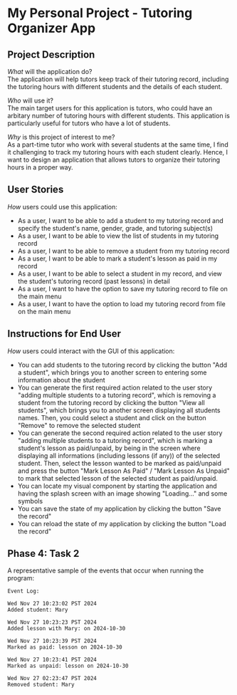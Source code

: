 # My Personal Project - Tutoring Organizer App

## Project Description

*What* will the application do?  
The application will help tutors keep track of their tutoring record, including the tutoring hours with different students and the details of each student.

*Who* will use it?  
The main target users for this application is tutors, who could have an arbitary number of tutoring hours with different students. This application is particularly useful for tutors who have a lot of students.

*Why* is this project of interest to me?  
As a part-time tutor who work with several students at the same time, I find it challenging to track my tutoring hours with each student clearly. Hence, I want to design an application that allows tutors to organize their tutoring hours in a proper way.


## User Stories

*How* users could use this application:
- As a user, I want to be able to add a student to my tutoring record and specify the student's name, gender, grade, and tutoring subject(s)
- As a user, I want to be able to view the list of students in my tutoring record
- As a user, I want to be able to remove a student from my tutoring record
- As a user, I want to be able to mark a student's lesson as paid in my record
- As a user, I want to be able to select a student in my record, and view the student's tutoring record (past lessons) in detail
- As a user, I want to have the option to save my tutoring record to file on the main menu
- As a user, I want to have the option to load my tutoring record from file on the main menu

## Instructions for End User

*How* users could interact with the GUI of this application:
- You can add students to the tutoring record by clicking the button "Add a student", which brings you to another screen to entering some information about the student
- You can generate the first required action related to the user story "adding multiple students to a tutoring record", which is removing a student from the tutoring record by clicking the button "View all students", which brings you to another screen displaying all students names. Then, you could select a student and click on the button "Remove" to remove the selected student
- You can generate the second required action related to the user story "adding multiple students to a tutoring record", which is marking a student's lesson as paid/unpaid, by being in the screen where displaying all informations (including lessons (if any)) of the selected student. Then, select the lesson wanted to be marked as paid/unpaid and press the button "Mark Lesson As Paid" / "Mark Lesson As Unpaid" to mark that selected lesson of the selected student as paid/unpaid.
- You can locate my visual component by starting the application and having the splash screen with an image showing "Loading..." and some symbols
- You can save the state of my application by clicking the button "Save the record"
- You can reload the state of my application by clicking the button "Load the record"

## Phase 4: Task 2

A representative sample of the events that occur when running the program:
```
Event Log: 

Wed Nov 27 10:23:02 PST 2024
Added student: Mary

Wed Nov 27 10:23:23 PST 2024
Added lesson with Mary: on 2024-10-30

Wed Nov 27 10:23:39 PST 2024
Marked as paid: lesson on 2024-10-30

Wed Nov 27 10:23:41 PST 2024
Marked as unpaid: lesson on 2024-10-30

Wed Nov 27 02:23:47 PST 2024
Removed student: Mary
```